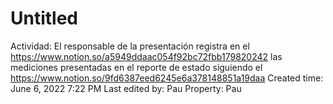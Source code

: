 # Untitled

Actividad: El responsable de la presentación registra en el https://www.notion.so/a5949ddaac054f92bc72fbb179820242 las mediciones presentadas en el reporte de estado siguiendo el https://www.notion.so/9fd6387eed6245e6a378148851a19daa
Created time: June 6, 2022 7:22 PM
Last edited by: Pau
Property: Pau